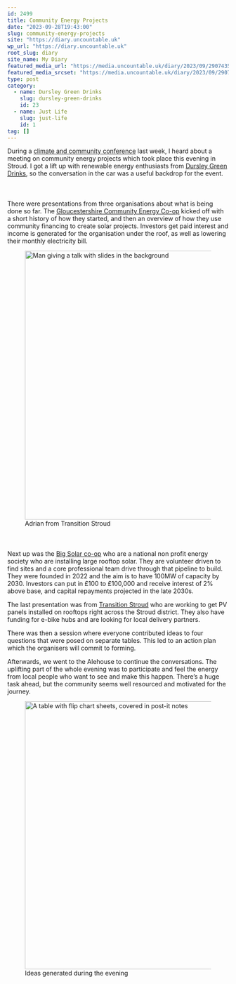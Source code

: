 ```yaml
---
id: 2499
title: Community Energy Projects
date: "2023-09-28T19:43:00"
slug: community-energy-projects
site: "https://diary.uncountable.uk"
wp_url: "https://diary.uncountable.uk"
root_slug: diary
site_name: My Diary
featured_media_url: "https://media.uncountable.uk/diary/2023/09/29074353/IMG20230928210426.webp"
featured_media_srcset: "https://media.uncountable.uk/diary/2023/09/29074353/IMG20230928210426-300x156.webp 300w, https://media.uncountable.uk/diary/2023/09/29074353/IMG20230928210426-1024x531.webp 1024w, https://media.uncountable.uk/diary/2023/09/29074353/IMG20230928210426-150x150.webp 150w, https://media.uncountable.uk/diary/2023/09/29074353/IMG20230928210426-640x332.webp 640w, https://media.uncountable.uk/diary/2023/09/29074353/IMG20230928210426.webp 2000w"
type: post
category:
  - name: Dursley Green Drinks
    slug: dursley-green-drinks
    id: 23
  - name: Just Life
    slug: just-life
    id: 1
tag: []
---
```



<p>During a <a href="/2023/09/connecting-on-climate/">climate and community conference</a> last week, I heard about a meeting on community energy projects which took place this evening in Stroud.  I got a lift up with renewable energy enthusiasts from <a href="https://www.facebook.com/dursleygreendrinks/">Dursley Green Drinks</a>, so the conversation in the car was a useful backdrop for the event.</p>


<style>.kb-row-layout-id2499_51b215-f4 > .kt-row-column-wrap{align-content:start;}:where(.kb-row-layout-id2499_51b215-f4 > .kt-row-column-wrap) > .wp-block-kadence-column{justify-content:start;}.kb-row-layout-id2499_51b215-f4 > .kt-row-column-wrap{column-gap:var(--global-kb-gap-md, 2rem);row-gap:var(--global-kb-gap-md, 2rem);padding-top:var(--global-kb-spacing-sm, 1.5rem);padding-bottom:var(--global-kb-spacing-sm, 1.5rem);grid-template-columns:repeat(2, minmax(0, 1fr));}.kb-row-layout-id2499_51b215-f4 > .kt-row-layout-overlay{opacity:0.30;}@media all and (max-width: 1024px){.kb-row-layout-id2499_51b215-f4 > .kt-row-column-wrap{grid-template-columns:repeat(2, minmax(0, 1fr));}}@media all and (max-width: 767px){.kb-row-layout-id2499_51b215-f4 > .kt-row-column-wrap{grid-template-columns:minmax(0, 1fr);}.kb-row-layout-id2499_51b215-f4 > .kt-row-column-wrap > .wp-block-kadence-column:nth-of-type(1){order:2;}.kb-row-layout-id2499_51b215-f4 > .kt-row-column-wrap > .wp-block-kadence-column:nth-of-type(2){order:1;}.kb-row-layout-id2499_51b215-f4 > .kt-row-column-wrap > .wp-block-kadence-column:nth-of-type(3){order:12;}.kb-row-layout-id2499_51b215-f4 > .kt-row-column-wrap > .wp-block-kadence-column:nth-of-type(4){order:11;}.kb-row-layout-id2499_51b215-f4 > .kt-row-column-wrap > .wp-block-kadence-column:nth-of-type(5){order:22;}.kb-row-layout-id2499_51b215-f4 > .kt-row-column-wrap > .wp-block-kadence-column:nth-of-type(6){order:21;}.kb-row-layout-id2499_51b215-f4 > .kt-row-column-wrap > .wp-block-kadence-column:nth-of-type(7){order:32;}.kb-row-layout-id2499_51b215-f4 > .kt-row-column-wrap > .wp-block-kadence-column:nth-of-type(8){order:31;}}</style><div class="kb-row-layout-wrap kb-row-layout-id2499_51b215-f4 alignnone wp-block-kadence-rowlayout"><div class="kt-row-column-wrap kt-has-2-columns kt-row-layout-equal kt-tab-layout-inherit kt-mobile-layout-row kt-row-valign-top">
<style>.kadence-column2499_598711-37 > .kt-inside-inner-col,.kadence-column2499_598711-37 > .kt-inside-inner-col:before{border-top-left-radius:0px;border-top-right-radius:0px;border-bottom-right-radius:0px;border-bottom-left-radius:0px;}.kadence-column2499_598711-37 > .kt-inside-inner-col{column-gap:var(--global-kb-gap-sm, 1rem);}.kadence-column2499_598711-37 > .kt-inside-inner-col{flex-direction:column;}.kadence-column2499_598711-37 > .kt-inside-inner-col > .aligncenter{width:100%;}.kadence-column2499_598711-37 > .kt-inside-inner-col:before{opacity:0.3;}.kadence-column2499_598711-37{position:relative;}@media all and (max-width: 1024px){.kadence-column2499_598711-37 > .kt-inside-inner-col{flex-direction:column;justify-content:center;}}@media all and (max-width: 767px){.kadence-column2499_598711-37 > .kt-inside-inner-col{flex-direction:column;justify-content:center;}}</style>
<div class="wp-block-kadence-column kadence-column2499_598711-37"><div class="kt-inside-inner-col">
<p>There were presentations from three organisations about what is being done so far.  The <a href="https://gloscommenergy.org.uk/">Gloucestershire Community Energy Co-op</a> kicked off with a short history of how they started, and then an overview of how they use community financing to create solar projects.  Investors get paid interest and income is generated for the organisation under the roof, as well as lowering their monthly electricity bill.</p>
</div></div>


<style>.kadence-column2499_1fb405-04 > .kt-inside-inner-col,.kadence-column2499_1fb405-04 > .kt-inside-inner-col:before{border-top-left-radius:0px;border-top-right-radius:0px;border-bottom-right-radius:0px;border-bottom-left-radius:0px;}.kadence-column2499_1fb405-04 > .kt-inside-inner-col{column-gap:var(--global-kb-gap-sm, 1rem);}.kadence-column2499_1fb405-04 > .kt-inside-inner-col{flex-direction:column;}.kadence-column2499_1fb405-04 > .kt-inside-inner-col > .aligncenter{width:100%;}.kadence-column2499_1fb405-04 > .kt-inside-inner-col:before{opacity:0.3;}.kadence-column2499_1fb405-04{position:relative;}@media all and (max-width: 1024px){.kadence-column2499_1fb405-04 > .kt-inside-inner-col{flex-direction:column;justify-content:center;}}@media all and (max-width: 767px){.kadence-column2499_1fb405-04 > .kt-inside-inner-col{flex-direction:column;justify-content:center;}}</style>
<div class="wp-block-kadence-column kadence-column2499_1fb405-04"><div class="kt-inside-inner-col">
<figure class="wp-block-image size-large"><img loading="lazy" decoding="async" width="1024" height="613" src="https://media.uncountable.uk/diary/2023/09/29074351/IMG20230928193237-1024x613.webp" alt="Man giving a talk with slides in the background" class="wp-image-2500" srcset="https://media.uncountable.uk/diary/2023/09/29074351/IMG20230928193237-1024x613.webp 1024w, https://media.uncountable.uk/diary/2023/09/29074351/IMG20230928193237-300x180.webp 300w, https://media.uncountable.uk/diary/2023/09/29074351/IMG20230928193237-640x383.webp 640w, https://media.uncountable.uk/diary/2023/09/29074351/IMG20230928193237.webp 2000w" sizes="auto, (max-width: 1024px) 100vw, 1024px" /><figcaption class="wp-element-caption">Adrian from Transition Stroud</figcaption></figure>
</div></div>

</div></div>


<p>Next up was the <a href="https://bigsolar.coop/">Big Solar co-op</a> who are a national non profit energy society who are installing large rooftop solar.  They are volunteer driven to find sites and a core professional team drive through that pipeline to build.  They were founded in 2022 and the aim is to have 100MW of capacity by 2030.  Investors can put in £100 to £100,000 and receive interest of 2% above base, and capital repayments projected in the late 2030s.</p>



<p>The last presentation was from <a href="https://transitionstroud.org/">Transition Stroud</a> who are working to get PV panels installed on rooftops right across the Stroud district.  They also have funding for e-bike hubs and are looking for local delivery partners.</p>



<p>There was then a session where everyone contributed ideas to four questions that were posed on separate tables.  This led to an action plan which the organisers will commit to forming.  </p>



<p>Afterwards, we went to the Alehouse to continue the conversations.  The uplifting part of the whole evening was to participate and feel the energy from local people who want to see and make this happen.  There&#8217;s a huge task ahead, but the community seems well resourced and motivated for the journey.</p>



<figure class="wp-block-image size-large"><img loading="lazy" decoding="async" width="1024" height="611" src="https://media.uncountable.uk/diary/2023/09/29074352/IMG20230928210422-1024x611.webp" alt="A table with flip chart sheets, covered in post-it notes" class="wp-image-2501" srcset="https://media.uncountable.uk/diary/2023/09/29074352/IMG20230928210422-1024x611.webp 1024w, https://media.uncountable.uk/diary/2023/09/29074352/IMG20230928210422-300x179.webp 300w, https://media.uncountable.uk/diary/2023/09/29074352/IMG20230928210422-640x382.webp 640w, https://media.uncountable.uk/diary/2023/09/29074352/IMG20230928210422.webp 2000w" sizes="auto, (max-width: 1024px) 100vw, 1024px" /><figcaption class="wp-element-caption">Ideas generated during the evening</figcaption></figure>
